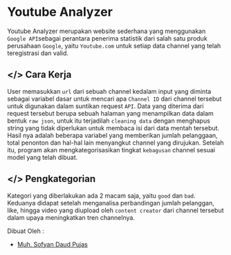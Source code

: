 # Youtube Analyzer
Youtube Analyzer merupakan website sederhana yang menggunakan `Google API`sebagai perantara penerima statistik dari salah satu produk perusahaan `Google`, yaitu `Youtube.com` untuk setiap data channel yang telah teregistrasi dan valid.

</> Cara Kerja
-
User memasukkan `url` dari sebuah channel kedalam input yang diminta sebagai variabel dasar untuk mencari apa `Channel ID` dari channel tersebut untuk digunakan dalam suntikan request `API`.
Data yang diterima dari request tersebut berupa sebuah halaman yang menampilkan data dalam bentuk `raw json`, untuk itu terjadilah `cleaning data` dengan menghapus string yang tidak diperlukan untuk membaca isi dari data mentah tersebut.
Hasil nya adalah beberapa variabel yang memberikan jumlah pelanggaan, total penonton dan hal-hal lain menyangkut channel yang dirujukan. Setelah itu, program akan mengkategorisasikan tingkat `kebagusan` channel sesuai model yang telah dibuat.

</> Pengkategorian
-
Kategori yang diberlakukan ada 2 macam saja, yaitu `good` dan `bad`. Keduanya didapat setelah menganalisa perbandingan jumlah pelanggan, like, hingga video yang diupload oleh `content creator` dari channel tersebut dalam upaya meningkatkan
tren channelnya.

Dibuat Oleh :

- [Muh. Sofyan Daud Pujas](https://www.github.com/sofyanox12)

